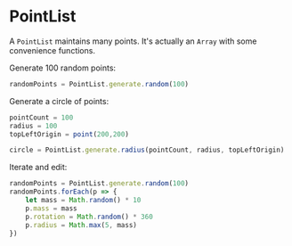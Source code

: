 # PointList

A `PointList` maintains many points. It's actually an `Array` with some convenience functions.


Generate 100 random points:

```js
randomPoints = PointList.generate.random(100)
```

Generate a circle of points:

```js
pointCount = 100
radius = 100
topLeftOrigin = point(200,200)

circle = PointList.generate.radius(pointCount, radius, topLeftOrigin)
```

Iterate and edit:

```js
randomPoints = PointList.generate.random(100)
randomPoints.forEach(p => {
    let mass = Math.random() * 10
    p.mass = mass
    p.rotation = Math.random() * 360
    p.radius = Math.max(5, mass)
})
```